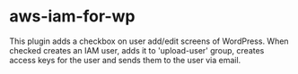 aws-iam-for-wp
==============

This plugin adds a checkbox on user add/edit screens of WordPress. When checked creates an IAM user, adds it to 'upload-user' group, creates access keys for the user and sends them to the user via email.
